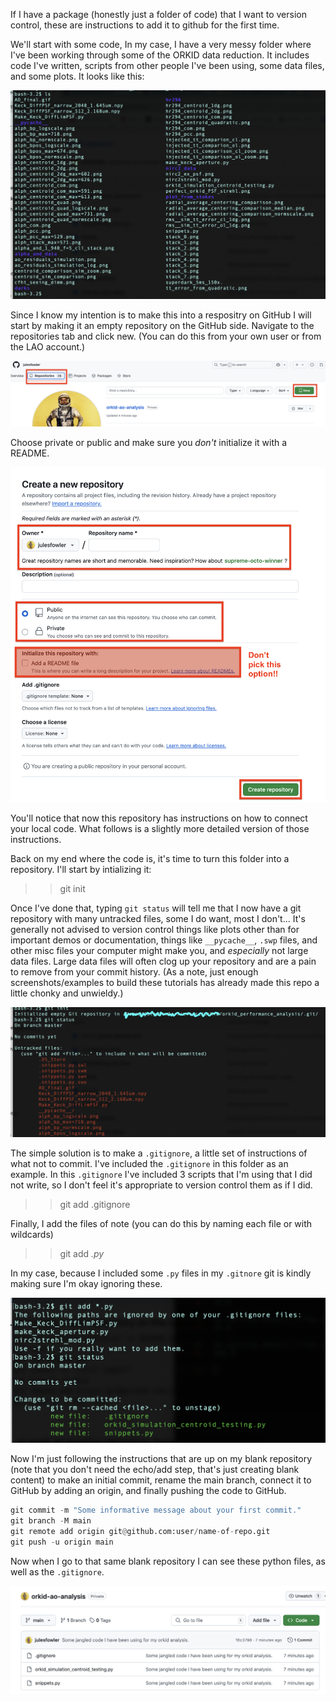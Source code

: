 If I have a package (honestly just a folder of code) that I want to version
control, these are instructions to add it to github for the first time. 

We'll start with some code, In my case, I have a very messy folder where I've
been working through some of the ORKID data reduction. It includes code I've
written, scripts from other people I've been using, some data files, and some
plots. It looks like this: 

![ls-from-orkid](images/ls-from-orkid.png)

Since I know my intention is to make this into a respositry on GitHub I will
start by making it an empty repository on the GitHub side. Navigate to the
repositories tab and click new. (You can do this from
your own user or from the LAO account.) 

![making-a-repo](images/making-a-repo.png)

Choose private or public and make sure you *don't* initialize it with a README. 

![repo-options](images/repo-options.png)

You'll notice that now this repository has instructions on how to connect your
local code. What follows is a slightly more detailed version of those
instructions. 

Back on my end where the code is, it's time to turn this folder into a repository. 
I'll start by intializing it: 

>> git init 

Once I've done that, typing ``git status`` will tell me that I now have a git
repository with many untracked files, some I do want, most I don't... It's
generally not advised to version control things like plots other than for
important demos or documentation, things like ``__pycache__``, ``.swp`` files,
and other misc files your computer might make you, and *especially* not large
data files. Large data files will often clog up your repository and are a pain
to remove from your commit history. (As a note, just enough screenshots/examples
to build these tutorials has already made this repo a little chonky and
unwieldy.) 

![status-after-init](images/status-after-init.png)

The simple solution is to make a
`.gitignore`, a little set of instructions of what not to commit. I've included
the `.gitignore` in this folder as an example. In this ``.gitignore`` I've included 3 scripts that I'm
using that I did not write, so I don't feel it's appropriate to version control
them as if I did. 

>> git add .gitignore 

Finally, I add the files of note (you can do this by naming each file or with
wildcards) 

>> git add *.py* 

In my case, because I included some ``.py`` files in my ``.gitnore`` git is
kindly making sure I'm okay ignoring these. 

![status-after-add](images/status-after-add.png)

Now I'm just following the instructions that are up on my blank repository (note
that you don't need the echo/add step, that's just creating blank content) to
make an initial commit, rename the main branch, connect it to GitHub by adding
an origin, and finally pushing the code to GitHub. 

```python
git commit -m "Some informative message about your first commit."
git branch -M main 
git remote add origin git@github.com:user/name-of-repo.git 
git push -u origin main
```

Now when I go to that same blank repository I can see these python files, as
well as the ``.gitignore``. 

![new-repo-who-dis](images/new-content-in-repo.png)
